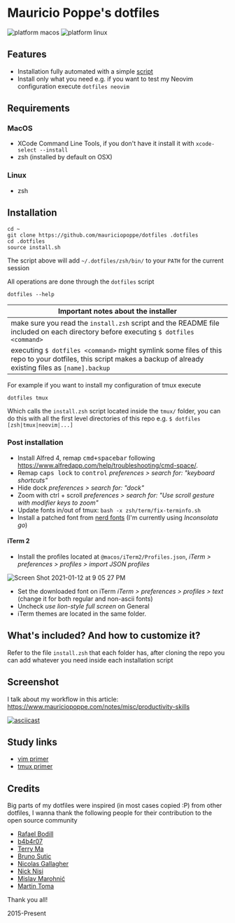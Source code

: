 # Mauricio Poppe's dotfiles

![platform macos](https://img.shields.io/badge/platform-macOS-orange.svg)
![platform linux](https://img.shields.io/badge/platform-linux-blue.svg)

## Features

- Installation fully automated with a simple [script](https://github.com/mauriciopoppe/dotfiles/blob/master/zsh/bin/dotfiles)
- Install only what you need e.g. if you want to test my Neovim configuration execute `dotfiles neovim`

## Requirements

### MacOS

- XCode Command Line Tools, if you don't have it install it with `xcode-select --install`
- zsh (installed by default on OSX)

### Linux

- zsh

## Installation

```
cd ~
git clone https://github.com/mauriciopoppe/dotfiles .dotfiles
cd .dotfiles
source install.sh
```

The script above will add `~/.dotfiles/zsh/bin/` to your `PATH` for the current session

All operations are done through the `dotfiles` script

```
dotfiles --help
```

| Important notes about the installer |
| ---- |
| make sure you read the `install.zsh` script and the README file included on each directory before executing `$ dotfiles <command>` |
| executing `$ dotfiles <command>` might symlink some files of this repo to your dotfiles, this script makes a backup of already existing files as `[name].backup` |

For example if you want to install my configuration of tmux execute

```
dotfiles tmux
```

Which calls the `install.zsh` script located inside the `tmux/` folder, you
can do this with all the first level directories of this repo e.g. `$ dotfiles
[zsh|tmux|neovim|...]`

### Post installation

- Install Alfred 4, remap <kbd>cmd+spacebar</kbd> following https://www.alfredapp.com/help/troubleshooting/cmd-space/.
- Remap <kbd>caps lock</kbd> to <kbd>control</kbd> *preferences > search for: "keyboard shortcuts"*
- Hide dock *preferences > search for: "dock"*
- Zoom with ctrl + scroll *preferences > search for: "Use scroll gesture with modifier keys to zoom"*
- Update fonts in/out of tmux: `bash -x zsh/term/fix-terminfo.sh`
- Install a patched font from [nerd fonts](https://www.nerdfonts.com/) (I'm currently using *Inconsolata go*)

#### iTerm 2

- Install the profiles located at `@macos/iTerm2/Profiles.json`, *iTerm > preferences > profiles > import JSON profiles*

![Screen Shot 2021-01-12 at 9 05 27 PM](https://user-images.githubusercontent.com/1616682/104408983-24369680-551a-11eb-8208-7a45a6061d93.jpg)

- Set the downloaded font on iTerm *iTerm > preferences > profiles > text* (change it for both regular and non-ascii fonts)
- Uncheck *use lion-style full screen* on General
- iTerm themes are located in the same folder.

## What's included? And how to customize it?

Refer to the file `install.zsh` that each folder has, after cloning the repo you
can add whatever you need inside each installation script

## Screenshot

I talk about my workflow in this article: https://www.mauriciopoppe.com/notes/misc/productivity-skills

[![asciicast](https://asciinema.org/a/h9bEclMKVl9SONRqMe3yoyryF.svg)](https://asciinema.org/a/h9bEclMKVl9SONRqMe3yoyryF)

## Study links

- [vim primer](https://danielmiessler.com/study/vim/)
- [tmux primer](https://danielmiessler.com/study/tmux/)

## Credits

Big parts of my dotfiles were inspired (in most cases copied :P) from other dotfiles, I wanna thank the following people for their contribution to the open
source community

- [Rafael Bodill](https://github.com/rafi/vim-config)
- [b4b4r07](https://github.com/b4b4r07/dotfiles)
- [Terry Ma](https://github.com/terryma/dotfiles)
- [Bruno Sutic](https://github.com/nicknisi/dotfiles)
- [Nicolas Gallagher](https://github.com/necolas/dotfiles)
- [Nick Nisi](https://github.com/bruno-/dotfiles)
- [Mislav Marohnić](https://github.com/mislav/dotfiles)
- [Martin Toma](https://github.com/martin-svk/dot-files)

Thank you all!

2015-Present

[tpm]: https://github.com/tmux-plugins/tpm
[vim-plug]: https://github.com/junegunn/vim-plug
